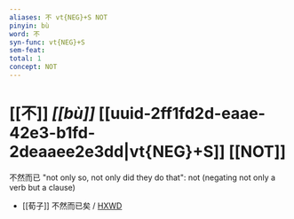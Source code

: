 ```yaml
---
aliases: 不 vt{NEG}+S NOT
pinyin: bù
word: 不
syn-func: vt{NEG}+S
sem-feat: 
total: 1
concept: NOT 
---
```

# [[不]] *[[bù]]*  [[uuid-2ff1fd2d-eaae-42e3-b1fd-2deaaee2e3dd|vt{NEG}+S]] [[NOT]]
不然而已 "not only so, not only did they do that": not (negating not only a verb but a clause)
 - [[荀子]] 不然而已矣 / [HXWD](https://hxwd.org/textview.html?location=KR3a0002_tls_010-7a.9)